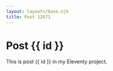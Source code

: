 ```yaml
---
layout: layouts/base.njk
title: Post 12671
---
```


# Post {{ id }}

This is post {{ id }} in my Eleventy project.
